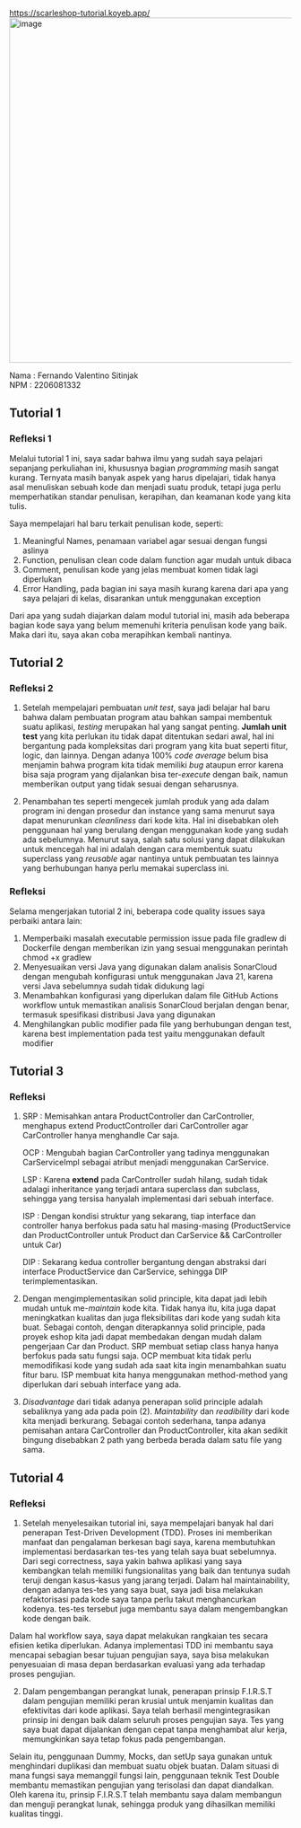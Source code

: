 

https://scarleshop-tutorial.koyeb.app/
<img width="615" alt="image" src="https://github.com/Scarletra/tutorial-1/assets/112821721/0b4b1522-4cbe-4714-b430-f9b03565b06e">




Nama : Fernando Valentino Sitinjak </br>
NPM  : 2206081332 </br>

## Tutorial 1
### Refleksi 1
Melalui tutorial 1 ini, saya sadar bahwa ilmu yang sudah saya pelajari sepanjang perkuliahan ini, khususnya bagian <i>programming</i> masih sangat kurang. Ternyata masih banyak aspek yang harus dipelajari, tidak hanya asal menuliskan sebuah kode dan menjadi suatu produk, tetapi juga perlu memperhatikan standar penulisan, kerapihan, dan keamanan kode yang kita tulis.

Saya mempelajari hal baru terkait penulisan kode, seperti:

1. Meaningful Names, penamaan variabel agar sesuai dengan fungsi aslinya
2. Function, penulisan clean code dalam function  agar mudah untuk dibaca
3. Comment, penulisan kode yang jelas membuat komen tidak lagi diperlukan
5. Error Handling, pada bagian ini saya masih kurang karena dari apa yang saya pelajari di kelas, disarankan untuk menggunakan exception <br>

Dari apa yang sudah diajarkan dalam modul tutorial ini, masih ada beberapa bagian kode saya yang belum memenuhi kriteria penulisan kode yang baik. Maka dari itu, saya akan coba merapihkan kembali nantinya.

## Tutorial 2
### Refleksi 2
1. Setelah mempelajari pembuatan <i>unit test</i>, saya jadi belajar hal baru bahwa dalam pembuatan program atau bahkan sampai membentuk suatu aplikasi, <i>testing</i> merupakan hal yang sangat penting. <b>Jumlah unit test</b> yang kita perlukan itu tidak dapat ditentukan sedari awal, hal ini bergantung pada kompleksitas dari program yang kita buat seperti fitur, logic, dan lainnya. Dengan adanya 100% <i>code average</i> belum bisa menjamin bahwa program kita tidak memiliki <i>bug</i> ataupun error karena bisa saja program yang dijalankan bisa ter-<i>execute</i> dengan baik, namun memberikan output yang tidak sesuai dengan seharusnya.

2. Penambahan tes seperti mengecek jumlah produk yang ada dalam program ini dengan prosedur dan instance yang sama menurut saya dapat menurunkan <i>cleanliness</i> dari kode kita. Hal ini disebabkan oleh penggunaan hal yang berulang dengan menggunakan kode yang sudah ada sebelumnya. Menurut saya, salah satu solusi yang dapat dilakukan untuk mencegah hal ini adalah dengan cara membentuk suatu superclass yang <i>reusable</i> agar nantinya untuk pembuatan tes lainnya yang berhubungan hanya perlu memakai superclass ini.

### Refleksi
Selama mengerjakan tutorial 2 ini, beberapa code quality issues saya perbaiki antara lain:
1. Memperbaiki masalah executable permission issue pada file gradlew di Dockerfile dengan memberikan izin yang sesuai menggunakan perintah chmod +x gradlew
2. Menyesuaikan versi Java yang digunakan dalam analisis SonarCloud dengan mengubah konfigurasi untuk menggunakan Java 21, karena versi Java sebelumnya sudah tidak didukung lagi
3. Menambahkan konfigurasi yang diperlukan dalam file GitHub Actions workflow untuk memastikan analisis SonarCloud berjalan dengan benar, termasuk spesifikasi distribusi Java yang digunakan
4. Menghilangkan public modifier pada file yang berhubungan dengan test, karena best implementation pada test yaitu menggunakan default modifier

## Tutorial 3
### Refleksi

1) SRP : Memisahkan antara ProductController dan CarController, menghapus extend ProductController dari CarController agar CarController hanya menghandle Car saja.

    OCP : Mengubah bagian CarController yang tadinya menggunakan CarServiceImpl sebagai atribut menjadi menggunakan CarService.

    LSP : Karena <b>extend</b> pada CarController sudah hilang, sudah tidak adalagi inheritance yang terjadi antara superclass dan subclass, sehingga yang tersisa hanyalah implementasi dari sebuah interface.

    ISP : Dengan kondisi struktur yang sekarang, tiap interface dan controller hanya berfokus pada satu hal masing-masing (ProductService dan ProductController untuk Product dan CarService && CarController untuk Car)

    DIP : Sekarang kedua controller bergantung dengan abstraksi dari interface ProductService dan CarService, sehingga DIP terimplementasikan.

2) Dengan mengimplementasikan solid principle, kita dapat jadi lebih mudah untuk me-<i>maintain</i> kode kita. Tidak hanya itu, kita juga dapat meningkatkan kualitas dan juga fleksibilitas dari kode yang sudah kita buat. Sebagai contoh, dengan diterapkannya solid principle, pada proyek eshop kita jadi dapat membedakan dengan mudah dalam pengerjaan Car dan Product. SRP membuat setiap class hanya hanya berfokus pada satu fungsi saja. OCP membuat kita tidak perlu memodifikasi kode yang sudah ada saat kita ingin menambahkan suatu fitur baru. ISP membuat kita hanya menggunakan method-method yang diperlukan dari sebuah interface yang ada.

3) <i>Disadvantage</i> dari tidak adanya penerapan solid principle adalah sebaliknya yang ada pada poin (2). <i>Maintability</i> dan <i>readibility</i> dari kode kita menjadi berkurang. Sebagai contoh sederhana, tanpa adanya pemisahan antara CarController dan ProductController, kita akan sedikit bingung disebabkan 2 path yang berbeda berada dalam satu file yang sama.

## Tutorial 4
### Refleksi

1) Setelah menyelesaikan tutorial ini, saya mempelajari banyak hal dari penerapan Test-Driven Development (TDD). Proses ini memberikan manfaat dan pengalaman berkesan bagi saya, karena membutuhkan implementasi berdasarkan tes-tes yang telah saya buat sebelumnya. Dari segi correctness, saya yakin bahwa aplikasi yang saya kembangkan telah memiliki fungsionalitas yang baik dan tentunya sudah teruji dengan kasus-kasus yang jarang terjadi. Dalam hal maintainability, dengan adanya tes-tes yang saya buat, saya jadi bisa melakukan refaktorisasi pada kode saya tanpa perlu takut menghancurkan kodenya. tes-tes tersebut juga membantu saya dalam mengembangkan kode dengan baik. 

Dalam hal workflow saya, saya dapat melakukan rangkaian tes secara efisien ketika diperlukan. Adanya implementasi TDD ini membantu saya mencapai sebagian besar tujuan pengujian saya, saya bisa  melakukan penyesuaian di masa depan berdasarkan evaluasi yang ada terhadap proses pengujian.

2) Dalam pengembangan perangkat lunak, penerapan prinsip F.I.R.S.T dalam pengujian memiliki peran krusial untuk menjamin kualitas dan efektivitas dari kode aplikasi. Saya telah berhasil mengintegrasikan prinsip ini dengan baik dalam seluruh proses pengujian saya. Tes yang saya buat dapat dijalankan dengan cepat tanpa menghambat alur kerja, memungkinkan saya tetap fokus pada pengembangan.

Selain itu, penggunaan Dummy, Mocks, dan setUp saya gunakan untuk menghindari duplikasi dan membuat suatu objek buatan. Dalam situasi di mana fungsi saya memanggil fungsi lain, penggunaan teknik Test Double membantu memastikan pengujian yang terisolasi dan dapat diandalkan. Oleh karena itu, prinsip F.I.R.S.T telah membantu saya dalam membangun dan menguji perangkat lunak, sehingga produk yang dihasilkan memiliki kualitas tinggi.
